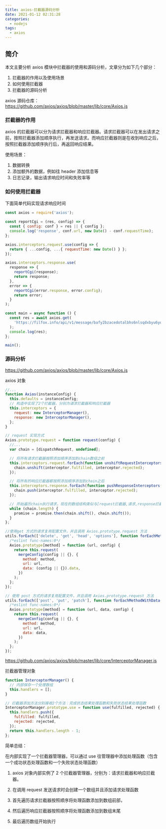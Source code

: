 ```yaml
---
title: axios-拦截器源码分析
date: 2021-01-12 02:31:28
categories:
  - nodejs
tags:
  - axios
---
```


## 简介

本文主要分析 axios 模块中拦截器的使用和源码分析，文章分为如下几个部分：

1. 拦截器的作用以及使用场景
2. 如何使用拦截器
3. 拦截器的源码分析

axios 源码仓库：https://github.com/axios/axios/blob/master/lib/core/Axios.js

### 拦截器的作用

axios 的拦截器可以分为请求拦截器和响应拦截器。请求拦截器可以在发出请求之前，按照拦截器添加顺序执行，再发送请求。而响应拦截器则是在收到响应之后，按照拦截器添加顺序执行后，再返回响应结果。

使用场景：

1. 数据转换
2. 添加额外的数据，例如往 header 添加信息等
3. 日志记录，输出请求响应时间和失败率等

<!--more-->

### 如何使用拦截器

下面简单代码实现请求响应时间

```js
const axios = require('axios');

const reportCgi = (res, config) => {
  const { config: conf } = res || { config };
  console.log('response', conf.url, new Date() - conf.requestTime);
};

axios.interceptors.request.use(config => {
  return { ...config, ...{ requestTime: new Date() } };
});

axios.interceptors.response.use(
  response => {
    reportCgi(response);
    return response;
  },
  error => {
    reportCgi(error.response, error.config);
    return error;
  }
);

const main = async function () {
  const res = await axios.get(
    'https://filfox.info/api/v1/message/bafy2bzacedotalbhs6nlsqdxbyu6yqajizqj3nch25m3svyx6tocd4732vzvi'
  );
  console.log(res);
};

main();
```

### 源码分析

https://github.com/axios/axios/blob/master/lib/core/Axios.js

axios 对象

```js
//...
function Axios(instanceConfig) {
  this.defaults = instanceConfig;
  // 构造中实现了2个拦截器，分别为请求拦截器和响应拦截器
  this.interceptors = {
    request: new InterceptorManager(),
    response: new InterceptorManager(),
  };
}

// request 实现方式
Axios.prototype.request = function request(config) {
  //...
  var chain = [dispatchRequest, undefined];

  // 将所有请求拦截器按照添加顺序添加到chain数组之前
  this.interceptors.request.forEach(function unshiftRequestInterceptors(interceptor) {
    chain.unshift(interceptor.fulfilled, interceptor.rejected);
  });

  // 将所有的响应拦截器都按照添加顺序添加到chain之后
  this.interceptors.response.forEach(function pushResponseInterceptors(interceptor) {
    chain.push(interceptor.fulfilled, interceptor.rejected);
  });

  // 开始遍历chain执行请求，现在的数组结构类似与[request拦截器,请求,response拦截器]
  while (chain.length) {
    promise = promise.then(chain.shift(), chain.shift());
  }
};

//使用get 方式的请求复用配置文件，并且调用 Axios.prototype.request 方法
utils.forEach(['delete', 'get', 'head', 'options'], function forEachMethodNoData(method) {
  /*eslint func-names:0*/
  Axios.prototype[method] = function (url, config) {
    return this.request(
      mergeConfig(config || {}, {
        method: method,
        url: url,
        data: (config || {}).data,
      })
    );
  };
});

// 使用 post 方式的请求复用配置文件，并且调用 Axios.prototype.request 方法
utils.forEach(['post', 'put', 'patch'], function forEachMethodWithData(method) {
  /*eslint func-names:0*/
  Axios.prototype[method] = function (url, data, config) {
    return this.request(
      mergeConfig(config || {}, {
        method: method,
        url: url,
        data: data,
      })
    );
  };
});
```

https://github.com/axios/axios/blob/master/lib/core/InterceptorManager.js

拦截器管理对象

```js
function InterceptorManager() {
  // 内部保存一个处理数组
  this.handlers = [];
}

// 拦截器添加方法分别接收2个方法：完成状态结果处理函数和失败状态结果处理函数
InterceptorManager.prototype.use = function use(fulfilled, rejected) {
  this.handlers.push({
    fulfilled: fulfilled,
    rejected: rejected,
  });
  return this.handlers.length - 1;
};
```

简单总结：

在内部实现了一个拦截器管理器，可以通过 use 往管理器中添加处理函数（包含一个成功状态处理函数和一个失败状态处理函数）

1. axios 对象内部实例了 2 个拦截器管理器，分别为：请求拦截器和响应拦截器。

2. 在调用 request 发送请求时会创建一个数组并且添加请求处理函数
3. 首先遍历请求拦截器按照顺序将处理函数添加到数组前部，
4. 然后遍历响应拦截器按照顺序将处理函数添加到数组末尾
5. 最后遍历数组开始执行

